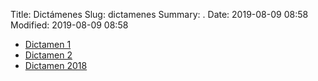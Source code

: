 Title: Dictámenes
Slug: dictamenes
Summary: .
Date: 2019-08-09 08:58
Modified: 2019-08-09 08:58


* [Dictamen 1](2017-09-25-dictamen.pdf)
* [Dictamen 2](2017-10-05-dictamen.pdf)
* [Dictamen 2018](2018-08-13-expediente-juan-adolfo-von-bertrab-saracho.pdf)
